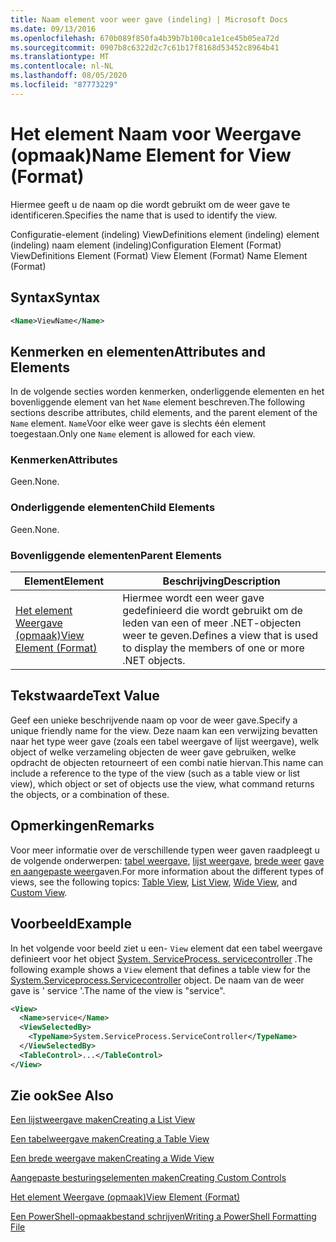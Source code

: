 ```yaml
---
title: Naam element voor weer gave (indeling) | Microsoft Docs
ms.date: 09/13/2016
ms.openlocfilehash: 670b089f850fa4b39b7b100ca1e1ce45b05ea72d
ms.sourcegitcommit: 0907b8c6322d2c7c61b17f8168d53452c8964b41
ms.translationtype: MT
ms.contentlocale: nl-NL
ms.lasthandoff: 08/05/2020
ms.locfileid: "87773229"
---
```

# <a name="name-element-for-view-format"></a><span data-ttu-id="72ebf-102">Het element Naam voor Weergave (opmaak)</span><span class="sxs-lookup"><span data-stu-id="72ebf-102">Name Element for View (Format)</span></span>

<span data-ttu-id="72ebf-103">Hiermee geeft u de naam op die wordt gebruikt om de weer gave te identificeren.</span><span class="sxs-lookup"><span data-stu-id="72ebf-103">Specifies the name that is used to identify the view.</span></span>

<span data-ttu-id="72ebf-104">Configuratie-element (indeling) ViewDefinitions element (indeling) element (indeling) naam element (indeling)</span><span class="sxs-lookup"><span data-stu-id="72ebf-104">Configuration Element (Format) ViewDefinitions Element (Format) View Element (Format) Name Element (Format)</span></span>

## <a name="syntax"></a><span data-ttu-id="72ebf-105">Syntax</span><span class="sxs-lookup"><span data-stu-id="72ebf-105">Syntax</span></span>

```xml
<Name>ViewName</Name>
```

## <a name="attributes-and-elements"></a><span data-ttu-id="72ebf-106">Kenmerken en elementen</span><span class="sxs-lookup"><span data-stu-id="72ebf-106">Attributes and Elements</span></span>

<span data-ttu-id="72ebf-107">In de volgende secties worden kenmerken, onderliggende elementen en het bovenliggende element van het `Name` element beschreven.</span><span class="sxs-lookup"><span data-stu-id="72ebf-107">The following sections describe attributes, child elements, and the parent element of the `Name` element.</span></span> <span data-ttu-id="72ebf-108">`Name`Voor elke weer gave is slechts één element toegestaan.</span><span class="sxs-lookup"><span data-stu-id="72ebf-108">Only one `Name` element is allowed for each view.</span></span>

### <a name="attributes"></a><span data-ttu-id="72ebf-109">Kenmerken</span><span class="sxs-lookup"><span data-stu-id="72ebf-109">Attributes</span></span>

<span data-ttu-id="72ebf-110">Geen.</span><span class="sxs-lookup"><span data-stu-id="72ebf-110">None.</span></span>

### <a name="child-elements"></a><span data-ttu-id="72ebf-111">Onderliggende elementen</span><span class="sxs-lookup"><span data-stu-id="72ebf-111">Child Elements</span></span>

<span data-ttu-id="72ebf-112">Geen.</span><span class="sxs-lookup"><span data-stu-id="72ebf-112">None.</span></span>

### <a name="parent-elements"></a><span data-ttu-id="72ebf-113">Bovenliggende elementen</span><span class="sxs-lookup"><span data-stu-id="72ebf-113">Parent Elements</span></span>

|<span data-ttu-id="72ebf-114">Element</span><span class="sxs-lookup"><span data-stu-id="72ebf-114">Element</span></span>|<span data-ttu-id="72ebf-115">Beschrijving</span><span class="sxs-lookup"><span data-stu-id="72ebf-115">Description</span></span>|
|-------------|-----------------|
|[<span data-ttu-id="72ebf-116">Het element Weergave (opmaak)</span><span class="sxs-lookup"><span data-stu-id="72ebf-116">View Element (Format)</span></span>](./view-element-format.md)|<span data-ttu-id="72ebf-117">Hiermee wordt een weer gave gedefinieerd die wordt gebruikt om de leden van een of meer .NET-objecten weer te geven.</span><span class="sxs-lookup"><span data-stu-id="72ebf-117">Defines a view that is used to display the members of one or more .NET objects.</span></span>|

## <a name="text-value"></a><span data-ttu-id="72ebf-118">Tekstwaarde</span><span class="sxs-lookup"><span data-stu-id="72ebf-118">Text Value</span></span>

<span data-ttu-id="72ebf-119">Geef een unieke beschrijvende naam op voor de weer gave.</span><span class="sxs-lookup"><span data-stu-id="72ebf-119">Specify a unique friendly name for the view.</span></span> <span data-ttu-id="72ebf-120">Deze naam kan een verwijzing bevatten naar het type weer gave (zoals een tabel weergave of lijst weergave), welk object of welke verzameling objecten de weer gave gebruiken, welke opdracht de objecten retourneert of een combi natie hiervan.</span><span class="sxs-lookup"><span data-stu-id="72ebf-120">This name can include a reference to the type of the view (such as a table view or list view), which object or set of objects use the view, what command returns the objects, or a combination of these.</span></span>

## <a name="remarks"></a><span data-ttu-id="72ebf-121">Opmerkingen</span><span class="sxs-lookup"><span data-stu-id="72ebf-121">Remarks</span></span>

<span data-ttu-id="72ebf-122">Voor meer informatie over de verschillende typen weer gaven raadpleegt u de volgende onderwerpen: [tabel weergave](./creating-a-table-view.md), [lijst weergave](./creating-a-list-view.md), [brede weer](./creating-a-wide-view.md) [gave en aangepaste weer](./creating-custom-controls.md)gaven.</span><span class="sxs-lookup"><span data-stu-id="72ebf-122">For more information about the different types of views, see the following topics: [Table View](./creating-a-table-view.md), [List View](./creating-a-list-view.md), [Wide View](./creating-a-wide-view.md), and [Custom View](./creating-custom-controls.md).</span></span>

## <a name="example"></a><span data-ttu-id="72ebf-123">Voorbeeld</span><span class="sxs-lookup"><span data-stu-id="72ebf-123">Example</span></span>

<span data-ttu-id="72ebf-124">In het volgende voor beeld ziet u een- `View` element dat een tabel weergave definieert voor het object [System. ServiceProcess. servicecontroller](/dotnet/api/System.ServiceProcess.ServiceController) .</span><span class="sxs-lookup"><span data-stu-id="72ebf-124">The following example shows a `View` element that defines a table view for the [System.Serviceprocess.Servicecontroller](/dotnet/api/System.ServiceProcess.ServiceController) object.</span></span> <span data-ttu-id="72ebf-125">De naam van de weer gave is ' service '.</span><span class="sxs-lookup"><span data-stu-id="72ebf-125">The name of the view is "service".</span></span>

```xml
<View>
  <Name>service</Name>
  <ViewSelectedBy>
    <TypeName>System.ServiceProcess.ServiceController</TypeName>
  </ViewSelectedBy>
  <TableControl>...</TableControl>
</View>

```

## <a name="see-also"></a><span data-ttu-id="72ebf-126">Zie ook</span><span class="sxs-lookup"><span data-stu-id="72ebf-126">See Also</span></span>

[<span data-ttu-id="72ebf-127">Een lijstweergave maken</span><span class="sxs-lookup"><span data-stu-id="72ebf-127">Creating a List View</span></span>](./creating-a-list-view.md)

[<span data-ttu-id="72ebf-128">Een tabelweergave maken</span><span class="sxs-lookup"><span data-stu-id="72ebf-128">Creating a Table View</span></span>](./creating-a-table-view.md)

[<span data-ttu-id="72ebf-129">Een brede weergave maken</span><span class="sxs-lookup"><span data-stu-id="72ebf-129">Creating a Wide View</span></span>](./creating-a-wide-view.md)

[<span data-ttu-id="72ebf-130">Aangepaste besturingselementen maken</span><span class="sxs-lookup"><span data-stu-id="72ebf-130">Creating Custom Controls</span></span>](./creating-custom-controls.md)

[<span data-ttu-id="72ebf-131">Het element Weergave (opmaak)</span><span class="sxs-lookup"><span data-stu-id="72ebf-131">View Element (Format)</span></span>](./view-element-format.md)

[<span data-ttu-id="72ebf-132">Een PowerShell-opmaakbestand schrijven</span><span class="sxs-lookup"><span data-stu-id="72ebf-132">Writing a PowerShell Formatting File</span></span>](./writing-a-powershell-formatting-file.md)
